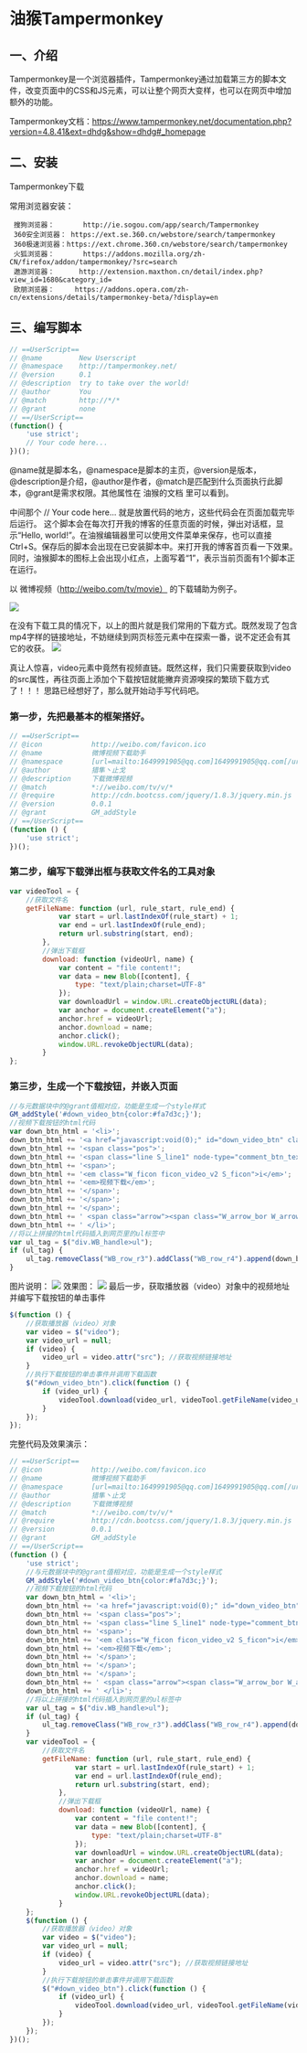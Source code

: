 


# 油猴Tampermonkey

## 一、介绍
Tampermonkey是一个浏览器插件，Tampermonkey通过加载第三方的脚本文件，改变页面中的CSS和JS元素，可以让整个网页大变样，也可以在网页中增加额外的功能。

Tampermonkey文档：https://www.tampermonkey.net/documentation.php?version=4.8.41&ext=dhdg&show=dhdg#_homepage

## 二、安装


Tampermonkey下载

常用浏览器安装：

     搜狗浏览器：       http://ie.sogou.com/app/search/Tampermonkey
     360安全浏览器： https://ext.se.360.cn/webstore/search/tampermonkey
     360极速浏览器：https://ext.chrome.360.cn/webstore/search/tampermonkey
     火狐浏览器：       https://addons.mozilla.org/zh-CN/firefox/addon/tampermonkey/?src=search
     遨游浏览器：      http://extension.maxthon.cn/detail/index.php?view_id=1680&category_id=
     欧朋浏览器：     https://addons.opera.com/zh-cn/extensions/details/tampermonkey-beta/?display=en
## 三、编写脚本


```javascript
// ==UserScript==
// @name         New Userscript
// @namespace    http://tampermonkey.net/
// @version      0.1
// @description  try to take over the world!
// @author       You
// @match        http://*/*
// @grant        none
// ==/UserScript==
(function() {
    'use strict';
    // Your code here...
})();
```
@name就是脚本名，@namespace是脚本的主页，@version是版本，@description是介绍，@author是作者，@match是匹配到什么页面执行此脚本，@grant是需求权限。其他属性在 油猴的文档 里可以看到。

中间那个 // Your code here... 就是放置代码的地方，这些代码会在页面加载完毕后运行。
这个脚本会在每次打开我的博客的任意页面的时候，弹出对话框，显示“Hello, world!”。在油猴编辑器里可以使用文件菜单来保存，也可以直接Ctrl+S。保存后的脚本会出现在已安装脚本中。来打开我的博客首页看一下效果。
同时，油猴脚本的图标上会出现小红点，上面写着“1”，表示当前页面有1个脚本正在运行。

以 微博视频（http://weibo.com/tv/movie） 的下载辅助为例子。

![](./images/编写油猴脚本-1.png)


在没有下载工具的情况下，以上的图片就是我们常用的下载方式。既然发现了包含mp4字样的链接地址，不妨继续到网页标签元素中在探索一番，说不定还会有其它的收获。
![](./images/编写油猴脚本-2.png)

真让人惊喜，video元素中竟然有视频直链。既然这样，我们只需要获取到video的src属性，再往页面上添加个下载按钮就能撇弃资源嗅探的繁琐下载方式了！！！
思路已经想好了，那么就开始动手写代码吧。

### 第一步，先把最基本的框架搭好。

```javascript
// ==UserScript==
// @icon            http://weibo.com/favicon.ico
// @name            微博视频下载助手
// @namespace       [url=mailto:1649991905@qq.com]1649991905@qq.com[/url]
// @author          猎隼丶止戈
// @description     下载微博视频
// @match           *://weibo.com/tv/v/*
// @require         http://cdn.bootcss.com/jquery/1.8.3/jquery.min.js
// @version         0.0.1
// @grant           GM_addStyle
// ==/UserScript==
(function () {
    'use strict';
})();
```
### 第二步，编写下载弹出框与获取文件名的工具对象

```javascript
var videoTool = {
    //获取文件名
    getFileName: function (url, rule_start, rule_end) {
            var start = url.lastIndexOf(rule_start) + 1;
            var end = url.lastIndexOf(rule_end);
            return url.substring(start, end);
        },
        //弹出下载框
        download: function (videoUrl, name) {
            var content = "file content!";
            var data = new Blob([content], {
                type: "text/plain;charset=UTF-8"
            });
            var downloadUrl = window.URL.createObjectURL(data);
            var anchor = document.createElement("a");
            anchor.href = videoUrl;
            anchor.download = name;
            anchor.click();
            window.URL.revokeObjectURL(data);
        }
};
```
### 第三步，生成一个下载按钮，并嵌入页面

```javascript
//与元数据块中的@grant值相对应，功能是生成一个style样式
GM_addStyle('#down_video_btn{color:#fa7d3c;}');
//视频下载按钮的html代码
var down_btn_html = '<li>';
down_btn_html += '<a href="javascript:void(0);" id="down_video_btn" class="S_txt2" title="视频下载">';
down_btn_html += '<span class="pos">';
down_btn_html += '<span class="line S_line1" node-type="comment_btn_text">';
down_btn_html += '<span>';
down_btn_html += '<em class="W_ficon ficon_video_v2 S_ficon">i</em>';
down_btn_html += '<em>视频下载</em>';
down_btn_html += '</span>';
down_btn_html += '</span>';
down_btn_html += '</span>';
down_btn_html += ' <span class="arrow"><span class="W_arrow_bor W_arrow_bor_t"><i class="S_line1"></i><em class="S_bg1_br"></em></span></span>';
down_btn_html += ' </li>';
//将以上拼接的html代码插入到网页里的ul标签中
var ul_tag = $("div.WB_handle>ul");
if (ul_tag) {
    ul_tag.removeClass("WB_row_r3").addClass("WB_row_r4").append(down_btn_html);
}
```
图片说明：
![](./images/编写油猴脚本-3.png)
效果图：
![](./images/编写油猴脚本-4.png)
最后一步，获取播放器（video）对象中的视频地址并编写下载按钮的单击事件
```javascript
$(function () {
    //获取播放器（video）对象
    var video = $("video");
    var video_url = null;
    if (video) {
        video_url = video.attr("src"); //获取视频链接地址
    }
    //执行下载按钮的单击事件并调用下载函数
    $("#down_video_btn").click(function () {
        if (video_url) {
            videoTool.download(video_url, videoTool.getFileName(video_url, "/", "?"));
        }
    });
});
```
完整代码及效果演示：

```javascript
// ==UserScript==
// @icon            http://weibo.com/favicon.ico
// @name            微博视频下载助手
// @namespace       [url=mailto:1649991905@qq.com]1649991905@qq.com[/url]
// @author          猎隼丶止戈
// @description     下载微博视频
// @match           *://weibo.com/tv/v/*
// @require         http://cdn.bootcss.com/jquery/1.8.3/jquery.min.js
// @version         0.0.1
// @grant           GM_addStyle
// ==/UserScript==
(function () {
    'use strict';
    //与元数据块中的@grant值相对应，功能是生成一个style样式
    GM_addStyle('#down_video_btn{color:#fa7d3c;}');
    //视频下载按钮的html代码
    var down_btn_html = '<li>';
    down_btn_html += '<a href="javascript:void(0);" id="down_video_btn" class="S_txt2" title="视频下载">';
    down_btn_html += '<span class="pos">';
    down_btn_html += '<span class="line S_line1" node-type="comment_btn_text">';
    down_btn_html += '<span>';
    down_btn_html += '<em class="W_ficon ficon_video_v2 S_ficon">i</em>';
    down_btn_html += '<em>视频下载</em>';
    down_btn_html += '</span>';
    down_btn_html += '</span>';
    down_btn_html += '</span>';
    down_btn_html += ' <span class="arrow"><span class="W_arrow_bor W_arrow_bor_t"><i class="S_line1"></i><em class="S_bg1_br"></em></span></span>';
    down_btn_html += ' </li>';
    //将以上拼接的html代码插入到网页里的ul标签中
    var ul_tag = $("div.WB_handle>ul");
    if (ul_tag) {
        ul_tag.removeClass("WB_row_r3").addClass("WB_row_r4").append(down_btn_html);
    }
    var videoTool = {
        //获取文件名
        getFileName: function (url, rule_start, rule_end) {
                var start = url.lastIndexOf(rule_start) + 1;
                var end = url.lastIndexOf(rule_end);
                return url.substring(start, end);
            },
            //弹出下载框
            download: function (videoUrl, name) {
                var content = "file content!";
                var data = new Blob([content], {
                    type: "text/plain;charset=UTF-8"
                });
                var downloadUrl = window.URL.createObjectURL(data);
                var anchor = document.createElement("a");
                anchor.href = videoUrl;
                anchor.download = name;
                anchor.click();
                window.URL.revokeObjectURL(data);
            }
    };
    $(function () {
        //获取播放器（video）对象
        var video = $("video");
        var video_url = null;
        if (video) {
            video_url = video.attr("src"); //获取视频链接地址
        }
        //执行下载按钮的单击事件并调用下载函数
        $("#down_video_btn").click(function () {
            if (video_url) {
                videoTool.download(video_url, videoTool.getFileName(video_url, "/", "?"));
            }
        });
    });
})();


```


